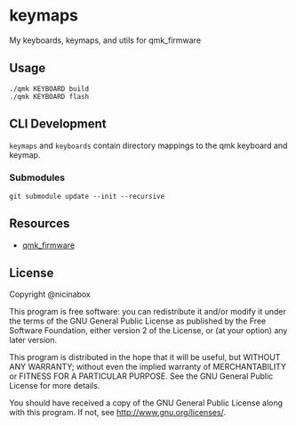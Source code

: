 # keymaps

My keyboards, keymaps, and utils for qmk_firmware

## Usage

    ./qmk KEYBOARD build
    ./qmk KEYBOARD flash

## CLI Development

`keymaps` and `keyboards` contain directory mappings to the qmk keyboard and keymap.

### Submodules

    git submodule update --init --recursive

## Resources

- [qmk_firmware](https://github.com/qmk/qmk_firmware)

## License

Copyright @nicinabox

This program is free software: you can redistribute it and/or modify it under the terms of the GNU General Public License as published by the Free Software Foundation, either version 2 of the License, or (at your option) any later version.

This program is distributed in the hope that it will be useful, but WITHOUT ANY WARRANTY; without even the implied warranty of MERCHANTABILITY or FITNESS FOR A PARTICULAR PURPOSE. See the GNU General Public License for more details.

You should have received a copy of the GNU General Public License along with this program. If not, see http://www.gnu.org/licenses/.
